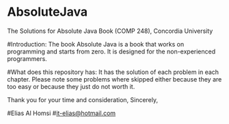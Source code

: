 # AbsoluteJava
The Solutions for Absolute Java Book (COMP 248), Concordia University

#Introduction:
The book Absolute Java is a book that works on programming and starts from zero. It is designed for the non-experienced programmers.

#What does this repository has:
It has the solution of each problem in each chapter. Please note some problems where skipped either because they are too easy or because they just do not worth it.

Thank you for your time and consideration,
Sincerely,

#Elias Al Homsi
#it-elias@hotmail.com
